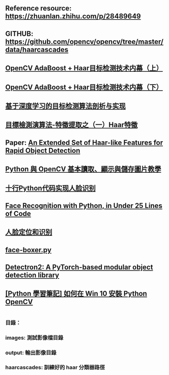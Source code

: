 ## Reference resource: https://zhuanlan.zhihu.com/p/28489649
## GITHUB: https://github.com/opencv/opencv/tree/master/data/haarcascades
## [OpenCV AdaBoost + Haar目标检测技术内幕（上）](https://zhuanlan.zhihu.com/p/31427728)
## [OpenCV AdaBoost + Haar目标检测技术内幕（下）](https://zhuanlan.zhihu.com/p/35058334)
## [基于深度学习的目标检测算法剖析与实现](https://zhuanlan.zhihu.com/p/59186568)
## [目標檢測演算法-特徵提取之（一）Haar特徵](https://www.itread01.com/content/1548269281.html)
## Paper: [An Extended Set of Haar-like Features for Rapid Object Detection](http://citeseerx.ist.psu.edu/viewdoc/download?doi=10.1.1.214.9150&rep=rep1&type=pdf)
## [Python 與 OpenCV 基本讀取、顯示與儲存圖片教學](https://blog.gtwang.org/programming/opencv-basic-image-read-and-write-tutorial/)
## [十行Python代码实现人脸识别](https://zhuanlan.zhihu.com/p/66368987)
## [Face Recognition with Python, in Under 25 Lines of Code](https://realpython.com/face-recognition-with-python/)
## [人脸定位和识别](http://zhangchunlei.com/blog/2015/11/26/face-detection-and-recognition/)
## [face-boxer.py](https://gist.github.com/dannguyen/cfa2fb49b28c82a1068f#file-face-boxer-py)
## [Detectron2: A PyTorch-based modular object detection library](https://ai.facebook.com/blog/-detectron2-a-pytorch-based-modular-object-detection-library-/)
## [[Python 學習筆記] 如何在 Win 10 安裝 Python OpenCV](http://aienn.pixnet.net/blog/post/60634698-%5Bpython-%E5%AD%B8%E7%BF%92%E7%AD%86%E8%A8%98%5D-%E5%A6%82%E4%BD%95%E5%9C%A8-win-10-%E5%AE%89%E8%A3%9D-python-opencv)


## 
#
### 目錄：
### images: 測試影像檔目錄
### output: 輸出影像目錄
### haarcascades: 訓練好的 haar 分類器路徑
